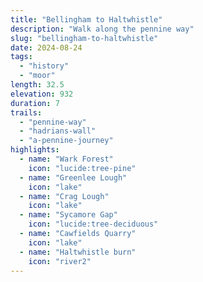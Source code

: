 ```yaml
---
title: "Bellingham to Haltwhistle"
description: "Walk along the pennine way"
slug: "bellingham-to-haltwhistle"
date: 2024-08-24
tags:
  - "history"
  - "moor"
length: 32.5
elevation: 932
duration: 7
trails:
  - "pennine-way"
  - "hadrians-wall"
  - "a-pennine-journey"
highlights:
  - name: "Wark Forest"
    icon: "lucide:tree-pine"
  - name: "Greenlee Lough"
    icon: "lake"
  - name: "Crag Lough"
    icon: "lake"
  - name: "Sycamore Gap"
    icon: "lucide:tree-deciduous"
  - name: "Cawfields Quarry"
    icon: "lake"
  - name: "Haltwhistle burn"
    icon: "river2"
---
```


